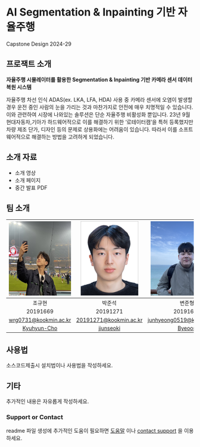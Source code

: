 # AI Segmentation & Inpainting 기반 자율주행
Capstone Design 2024-29

## 프로잭트 소개

**자율주행 시뮬레이터를 활용한 Segmentation & Inpainting 기반 카메라 센서 데이터 복원 시스템**

자율주행 차선 인식 ADAS(ex. LKA, LFA, HDA) 사용 중 카메라 센서에 오염이 발생할 경우 운전 중인 사람의 눈을 가리는 것과 마찬가지로 안전에 매우 치명적일 수 있습니다. 이와 관련하여 시장에 나와있는 솔루션은 단순 자율주행 비활성화 뿐입니다. 23년 9월 현대자동차,기아가 하드웨어적으로 이를 해결하기 위한 ‘로테이터캠’을 특허 등록했지만 차량 제조 단가, 디자인 등의 문제로 상용화에는 어려움이 있습니다. 따라서 이를 소프트웨어적으로 해결하는 방법을 고려하게 되었습니다.

## 소개 자료

- 소개 영상
- 소개 페이지
- 중간 발표 PDF

## 팀 소개
| <img src="./profile/kyuhyun.jpeg" height="200"> | <img src="./profile/junpark.jpg" height="200"> | <img src="./profile/byeon.jpeg" height="200"> | <img src="./profile/OH.png" height="200"> | <img src="./profile/shlee.jpg" height="200"> |
| :---: | :---: | :---: | :---: | :---: |
| 조규현 | 박준석 | 변준형 | 오준호 | 이세현 |
| 20191669 | 20191271 | 20191606 | 20191626 | 20213043 |
| wrg0731@kookmin.ac.kr |20191271@kookmin.ac.kr | junhyeong0519@kookmin.ac.kr |ojunho7535@kookmin.ac.kr | lifethis21@kookmin.ac.kr |
| [Kyuhyun-Cho](https://github.com/Kyuhyun-Cho) | [jjunseoki](https://github.com/jjunseoki) | [Byeoon](https://github.com/Byeooon) | [ojunho](https://github.com/ojunho) | [sehyeon518](https://github.com/sehyeon518) |


## 사용법

소스코드제출시 설치법이나 사용법을 작성하세요.

## 기타

추가적인 내용은 자유롭게 작성하세요.


### Support or Contact

readme 파일 생성에 추가적인 도움이 필요하면 [도움말](https://help.github.com/articles/about-readmes/) 이나 [contact support](https://github.com/contact) 을 이용하세요.
